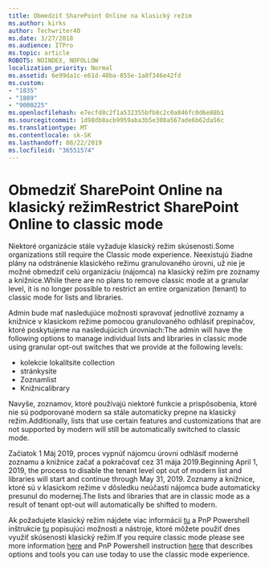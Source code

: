 ```yaml
---
title: Obmedziť SharePoint Online na klasický režim
ms.author: kirks
author: Techwriter40
ms.date: 3/27/2018
ms.audience: ITPro
ms.topic: article
ROBOTS: NOINDEX, NOFOLLOW
localization_priority: Normal
ms.assetid: 6e99da1c-e61d-40ba-855e-1a8f346e42fd
ms.custom:
- "1835"
- "1889"
- "9000225"
ms.openlocfilehash: e7ecfd8c2f1a532355bfb8c2c0a846fc0d6e88b1
ms.sourcegitcommit: 1d98db8acb9959aba3b5e308a567ade6b62da56c
ms.translationtype: MT
ms.contentlocale: sk-SK
ms.lasthandoff: 08/22/2019
ms.locfileid: "36551574"
---
```

# <a name="restrict-sharepoint-online-to-classic-mode"></a><span data-ttu-id="fe437-102">Obmedziť SharePoint Online na klasický režim</span><span class="sxs-lookup"><span data-stu-id="fe437-102">Restrict SharePoint Online to classic mode</span></span>

<span data-ttu-id="fe437-103">Niektoré organizácie stále vyžaduje klasický režim skúsenosti.</span><span class="sxs-lookup"><span data-stu-id="fe437-103">Some organizations still require the Classic mode experience.</span></span> <span data-ttu-id="fe437-104">Neexistujú žiadne plány na odstránenie klasického režimu granulovaného úrovni, už nie je možné obmedziť celú organizáciu (nájomca) na klasický režim pre zoznamy a knižnice.</span><span class="sxs-lookup"><span data-stu-id="fe437-104">While there are no plans to remove classic mode at a granular level, it is no longer possible to restrict an entire organization (tenant) to classic mode for lists and libraries.</span></span>

<span data-ttu-id="fe437-105">Admin bude mať nasledujúce možnosti spravovať jednotlivé zoznamy a knižnice v klasickom režime pomocou granulovaného odhlásiť prepínačov, ktoré poskytujeme na nasledujúcich úrovniach:</span><span class="sxs-lookup"><span data-stu-id="fe437-105">The admin will have the following options to manage individual lists and libraries in classic mode using granular opt-out switches that we provide at the following levels:</span></span>

- <span data-ttu-id="fe437-106">kolekcie lokalít</span><span class="sxs-lookup"><span data-stu-id="fe437-106">site collection</span></span>
- <span data-ttu-id="fe437-107">stránky</span><span class="sxs-lookup"><span data-stu-id="fe437-107">site</span></span>
- <span data-ttu-id="fe437-108">Zoznam</span><span class="sxs-lookup"><span data-stu-id="fe437-108">list</span></span>
- <span data-ttu-id="fe437-109">Knižnica</span><span class="sxs-lookup"><span data-stu-id="fe437-109">library</span></span>

<span data-ttu-id="fe437-110">Navyše, zoznamov, ktoré používajú niektoré funkcie a prispôsobenia, ktoré nie sú podporované modern sa stále automaticky prepne na klasický režim.</span><span class="sxs-lookup"><span data-stu-id="fe437-110">Additionally, lists that use certain features and customizations that are not supported by modern will still be automatically switched to classic mode.</span></span>

<span data-ttu-id="fe437-111">Začiatok 1 Máj 2019, proces vypnúť nájomcu úrovni odhlásiť moderné zoznamu a knižnice začať a pokračovať cez 31 mája 2019.</span><span class="sxs-lookup"><span data-stu-id="fe437-111">Beginning April 1, 2019, the process to disable the tenant level opt out of modern list and libraries will start and continue through May 31, 2019.</span></span>  <span data-ttu-id="fe437-112">Zoznamy a knižnice, ktoré sú v klasickom režime v dôsledku neúčasti nájomca bude automaticky presunul do modernej.</span><span class="sxs-lookup"><span data-stu-id="fe437-112">The lists and libraries that are in classic mode as a result of tenant opt-out will automatically be shifted to modern.</span></span>

<span data-ttu-id="fe437-113">Ak požadujete klasický režim nájdete viac informácií [tu](https://techcommunity.microsoft.com/t5/Microsoft-SharePoint-Blog/Delivering-SharePoint-modern-experiences/ba-p/315023) a PnP Powershell inštrukcie [tu](https://docs.microsoft.com/sharepoint/dev/transform/modernize-userinterface-lists-and-libraries-optout) popisujúci možnosti a nástroje, ktoré môžete použiť dnes využiť skúsenosti klasický režim.</span><span class="sxs-lookup"><span data-stu-id="fe437-113">If you require classic mode please see more information [here](https://techcommunity.microsoft.com/t5/Microsoft-SharePoint-Blog/Delivering-SharePoint-modern-experiences/ba-p/315023) and PnP Powershell instruction [here](https://docs.microsoft.com/sharepoint/dev/transform/modernize-userinterface-lists-and-libraries-optout) that describes options and tools you can use today to use the classic mode experience.</span></span>
